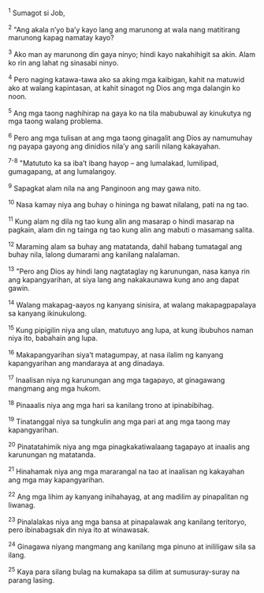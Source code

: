 <sup>1</sup>
Sumagot si Job, 

<sup>2</sup>
"Ang akala nʼyo baʼy kayo lang ang marunong at wala nang matitirang marunong kapag namatay kayo? 

<sup>3</sup>
Ako man ay marunong din gaya ninyo; hindi kayo nakahihigit sa akin. Alam ko rin ang lahat ng sinasabi ninyo. 

<sup>4</sup>
Pero naging katawa-tawa ako sa aking mga kaibigan, kahit na matuwid ako at walang kapintasan, at kahit sinagot ng Dios ang mga dalangin ko noon. 

<sup>5</sup>
Ang mga taong naghihirap na gaya ko na tila mabubuwal ay kinukutya ng mga taong walang problema. 

<sup>6</sup>
Pero ang mga tulisan at ang mga taong ginagalit ang Dios ay namumuhay ng payapa gayong ang dinidios nilaʼy ang sarili nilang kakayahan.

<sup>7-8</sup>
"Matututo ka sa ibaʼt ibang hayop – ang lumalakad, lumilipad, gumagapang, at ang lumalangoy. 

<sup>9</sup>
Sapagkat alam nila na ang Panginoon ang may gawa nito. 

<sup>10</sup>
Nasa kamay niya ang buhay o hininga ng bawat nilalang, pati na ng tao. 

<sup>11</sup>
Kung alam ng dila ng tao kung alin ang masarap o hindi masarap na pagkain, alam din ng tainga ng tao kung alin ang mabuti o masamang salita. 

<sup>12</sup>
Maraming alam sa buhay ang matatanda, dahil habang tumatagal ang buhay nila, lalong dumarami ang kanilang nalalaman. 

<sup>13</sup>
"Pero ang Dios ay hindi lang nagtataglay ng karunungan, nasa kanya rin ang kapangyarihan, at siya lang ang nakakaunawa kung ano ang dapat gawin. 

<sup>14</sup>
Walang makapag-aayos ng kanyang sinisira, at walang makapagpapalaya sa kanyang ikinukulong. 

<sup>15</sup>
Kung pipigilin niya ang ulan, matutuyo ang lupa, at kung ibubuhos naman niya ito, babahain ang lupa. 

<sup>16</sup>
Makapangyarihan siyaʼt matagumpay, at nasa ilalim ng kanyang kapangyarihan ang mandaraya at ang dinadaya. 

<sup>17</sup>
Inaalisan niya ng karunungan ang mga tagapayo, at ginagawang mangmang ang mga hukom. 

<sup>18</sup>
Pinaaalis niya ang mga hari sa kanilang trono at ipinabibihag. 

<sup>19</sup>
Tinatanggal niya sa tungkulin ang mga pari at ang mga taong may kapangyarihan. 

<sup>20</sup>
Pinatatahimik niya ang mga pinagkakatiwalaang tagapayo at inaalis ang karunungan ng matatanda. 

<sup>21</sup>
Hinahamak niya ang mga mararangal na tao at inaalisan ng kakayahan ang mga may kapangyarihan. 

<sup>22</sup>
Ang mga lihim ay kanyang inihahayag, at ang madilim ay pinapalitan ng liwanag. 

<sup>23</sup>
Pinalalakas niya ang mga bansa at pinapalawak ang kanilang teritoryo, pero ibinabagsak din niya ito at winawasak. 

<sup>24</sup>
Ginagawa niyang mangmang ang kanilang mga pinuno at inililigaw sila sa ilang. 

<sup>25</sup>
Kaya para silang bulag na kumakapa sa dilim at sumusuray-suray na parang lasing.